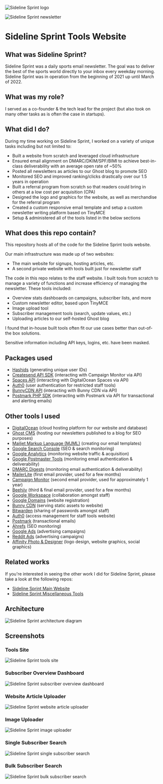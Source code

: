 ![Sideline Sprint logo](/projects/sideline-sprint-tools/img/text-logo-large.png)

![Sideline Sprint newsletter](/projects/sideline-sprint-tools/img/newsletter.png)

# Sideline Sprint Tools Website

## What was Sideline Sprint?

Sideline Sprint was a daily sports email newsletter. The goal was to deliver the best of the sports world directly to your inbox every weekday morning. Sideline Sprint was in operation from the beginning of 2021 up until March of 2022.

## What was my role?

I served as a co-founder & the tech lead for the project (but also took on many other tasks as is often the case in startups).

## What did I do?

During my time working on Sideline Sprint, I worked on a variety of unique tasks including but not limited to:
- Built a website from scratch and leveraged cloud infrastructure
- Ensured email alignment on DMARC/DKIM/SPF/BIMI to achieve best-in-class deliverability with an average open rate of ~50%
- Posted all newsletters as articles to our Ghost blog to promote SEO
- Monitored SEO and improved ranking/clicks drastically over our 1.5 years in operation
- Built a referral program from scratch so that readers could bring in others at a low cost per acquisition (CPA)
- Designed the logo and graphics for the website, as well as merchandise for the referral program
- Created a custom responsive email template and setup a custom newsletter writing platform based on TinyMCE
- Setup & administered all of the tools listed in the below sections

## What does this repo contain?

This repository hosts all of the code for the Sideline Sprint tools website.

Our main infrastructure was made up of two websites:
- The main website for signups, hosting articles, etc.
- A second private website with tools built just for newsletter staff

The code in this repo relates to the staff website. I built tools from scratch to
manage a variety of functions and increase efficiency of managing the newsletter.
These tools included:
- Overview stats dashboards on campaigns, subscriber lists, and more
- Custom newsletter editor, based upon TinyMCE
- Image upload tool
- Subscriber management tools (search, update values, etc.)
- Uploading articles to our self-hosted Ghost blog

I found that in-house built tools often fit our use cases better than out-of-the box solutions.

Sensitive information including API keys, logins, etc. have been masked.

## Packages used

- [Hashids](https://github.com/vinkla/hashids) (generating unique user IDs)
- [Createsend API SDK](https://github.com/campaignmonitor/createsend-php) (interacting with Campaign Monitor via API)
- [Spaces API](https://github.com/SociallyDev/Spaces-API) (interacting with DigitalOcean Spaces via API)
- [Auth0](https://github.com/auth0/auth0-PHP) (user authentication for restricted staff tools)
- [BunnyCDN API](https://github.com/BunnyWay/BunnyCDN.PHP.Storage) (interacting with Bunny CDN via API)
- [Postmark PHP SDK](https://github.com/ActiveCampaign/postmark-php) (interacting with Postmark via API for transactional and alerting emails)

## Other tools I used

- [DigitalOcean](https://www.digitalocean.com/) (cloud hosting platform for our website and database)
- [Ghost CMS](https://ghost.org/) (hosting our newsletters published to a blog for SEO purposes)
- [Mailjet Markup Language (MJML)](https://mjml.io/) (creating our email templates)
- [Google Search Console](https://search.google.com/search-console/about) (SEO & search monitoring)
- [Google Analytics](https://analytics.google.com/) (monitoring website traffic & acquisition)
- [Google Postmaster Tools](https://www.gmail.com/postmaster/) (monitoring email authentication & deliverability)
- [DMARC Digests](https://dmarcdigests.com/) (monitoring email authentication & deliverability)
- [MailerLite](https://www.mailerlite.com/) (first email provider, used for a few months)
- [Campaign Monitor](https://www.campaignmonitor.com/) (second email provider, used for approximately 1 year)
- [Beehiiv](https://www.beehiiv.com/) (third & final email provider, used for a few months)
- [Google Workspace](https://workspace.google.com/) (collaboration amongst staff)
- [Google Domains](https://domains.google/) (website registration)
- [Bunny CDN](https://bunny.net/) (serving static assets to website)
- [Bitwarden](https://bitwarden.com/) (sharing of passwords amongst staff)
- [Auth0](https://auth0.com/) (access management for staff tools website)
- [Postmark](https://postmarkapp.com/) (transactional emails)
- [Ahrefs](https://ahrefs.com/) (SEO monitoring)
- [Google Ads](https://ads.google.com/home/) (advertising campaigns)
- [Reddit Ads](https://ads.reddit.com/) (advertising campaigns)
- [Affinity Photo & Designer](https://affinity.serif.com/en-us/) (logo design, website graphics, social graphics)

## Related works

If you're interested in seeing the other work I did for Sideline Sprint, please take a look at the following repos:
- [Sideline Sprint Main Website](https://github.com/iamdatamatt/iamdatamatt/tree/main/projects/sideline-sprint-website)
- [Sideline Sprint Miscellaneous Tools](https://github.com/iamdatamatt/iamdatamatt/tree/main/projects/sideline-sprint-misc)

## Architecture
![Sideline Sprint architecture diagram](/projects/sideline-sprint-tools/img/architecture-diagram.png)

## Screenshots

### Tools Site
![Sideline Sprint tools site](/projects/sideline-sprint-tools/img/tools-site.png)

### Subscriber Overview Dashboard
![Sideline Sprint subscriber overview dashboard](/projects/sideline-sprint-tools/img/overview-dashboard.png)

### Website Article Uploader
![Sideline Sprint website article uploader](/projects/sideline-sprint-tools/img/website-article-uploader.png)

### Image Uploader
![Sideline Sprint image uploader](/projects/sideline-sprint-tools/img/image-uploader.png)

### Single Subscriber Search
![Sideline Sprint single subscriber search](/projects/sideline-sprint-tools/img/single-subscriber-search.png)

### Bulk Subscriber Search
![Sideline Sprint bulk subscriber search](/projects/sideline-sprint-tools/img/bulk-subscriber-search.png)
